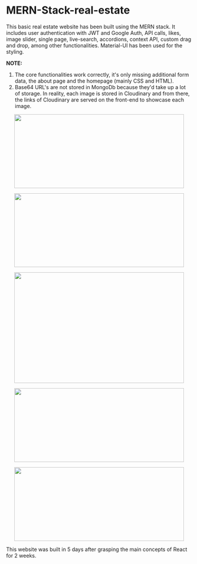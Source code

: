 # MERN-Stack-real-estate
This basic real estate website has been built using the MERN stack. It includes user authentication with JWT and Google Auth, API calls, likes, image slider, single page, live-search, accordions, context API, custom drag and drop, among other functionalities. Material-UI has been used for the styling. 

<b>NOTE:</b>

1. The core functionalities work correctly, it's only missing additional form data, the about page and the homepage (mainly CSS and HTML).
2. Base64 URL's are not stored in MongoDb because they'd take up a lot of storage. In reality, each image is stored in Cloudinary and from there, the links of Cloudinary are served on the front-end to showcase each image.


<p align="center">
  <img width="460" height="200" src="https://user-images.githubusercontent.com/80694673/111852076-a3ae6080-88e3-11eb-8fa5-1a763cfb6591.png">
</p>
<p align="center">
  <img width="460" height="200" src="https://user-images.githubusercontent.com/80694673/111852426-e0c72280-88e4-11eb-87f2-ff98ac130fae.png">
</p>
<p align="center">
  <img width="460" height="300" src="https://user-images.githubusercontent.com/80694673/111852041-8d080980-88e3-11eb-8535-4f225eb72359.png">
</p>
<p align="center">
  <img width="460" height="200" src="https://user-images.githubusercontent.com/80694673/111854127-b036b700-88eb-11eb-891d-a7edee79138d.png">
</p>
<p align="center">
  <img width="460" height="200" src="https://user-images.githubusercontent.com/80694673/111854138-c17fc380-88eb-11eb-963e-0dceda37ed7b.png">
</p>



This website was built in 5 days after grasping the main concepts of React for 2 weeks.

